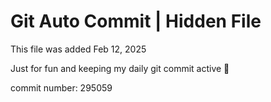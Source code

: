 # Git Auto Commit | Hidden File

This file was added Feb 12, 2025

Just for fun and keeping my daily git commit active 🤪

commit number: 295059
